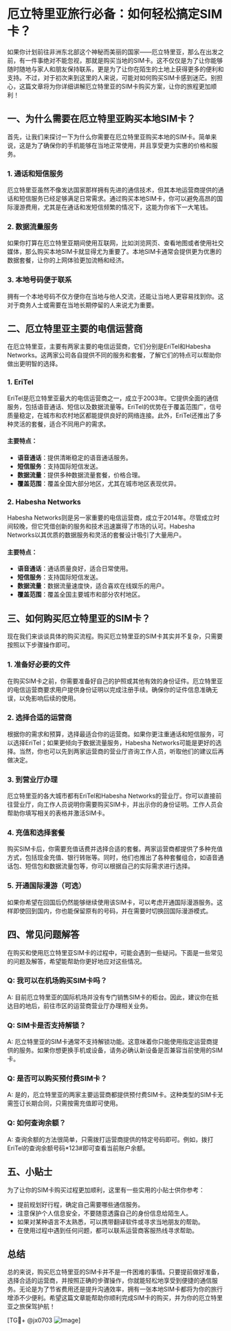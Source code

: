 # 厄立特里亚旅行必备：如何轻松搞定SIM卡？

如果你计划前往非洲东北部这个神秘而美丽的国家——厄立特里亚，那么在出发之前，有一件事绝对不能忽视，那就是购买当地的SIM卡。这不仅仅是为了让你能够随时随地与家人和朋友保持联系，更是为了让你在陌生的土地上获得更多的便利和支持。不过，对于初次来到这里的人来说，可能对如何购买SIM卡感到迷茫。别担心，这篇文章将为你详细讲解厄立特里亚的SIM卡购买方案，让你的旅程更加顺利！

## 一、为什么需要在厄立特里亚购买本地SIM卡？

首先，让我们来探讨一下为什么你需要在厄立特里亚购买本地的SIM卡。简单来说，这是为了确保你的手机能够在当地正常使用，并且享受更为实惠的价格和服务。

### 1. **通话和短信服务**
厄立特里亚虽然不像发达国家那样拥有先进的通信技术，但其本地运营商提供的通话和短信服务已经足够满足日常需求。通过购买本地SIM卡，你可以避免高昂的国际漫游费用，尤其是在通话和发短信频繁的情况下，这能为你省下一大笔钱。

### 2. **数据流量服务**
如果你打算在厄立特里亚期间使用互联网，比如浏览网页、查看地图或者使用社交媒体，那么购买本地SIM卡就显得尤为重要了。本地SIM卡通常会提供更为优惠的数据套餐，让你的上网体验更加流畅和经济。

### 3. **本地号码便于联系**
拥有一个本地号码不仅方便你在当地与他人交流，还能让当地人更容易找到你。这对于商务人士或需要在当地长期停留的人来说尤为重要。

## 二、厄立特里亚主要的电信运营商

在厄立特里亚，主要有两家主要的电信运营商，它们分别是EriTel和Habesha Networks。这两家公司各自提供不同的服务和套餐，了解它们的特点可以帮助你做出更明智的选择。

### 1. EriTel
EriTel是厄立特里亚最大的电信运营商之一，成立于2003年。它提供全面的通信服务，包括语音通话、短信以及数据流量等。EriTel的优势在于覆盖范围广，信号质量稳定，在城市和农村地区都能提供良好的网络连接。此外，EriTel还推出了多种灵活的套餐，适合不同用户的需求。

#### 主要特点：
- **语音通话**：提供清晰稳定的语音通话服务。
- **短信服务**：支持国际短信发送。
- **数据流量**：提供多种数据流量套餐，价格合理。
- **覆盖范围**：覆盖全国大部分地区，尤其在城市地区表现优异。

### 2. Habesha Networks
Habesha Networks则是另一家重要的电信运营商，成立于2014年。尽管成立时间较晚，但它凭借创新的服务和技术迅速赢得了市场的认可。Habesha Networks以其优质的数据服务和灵活的套餐设计吸引了大量用户。

#### 主要特点：
- **语音通话**：通话质量良好，适合日常使用。
- **短信服务**：支持国际短信发送。
- **数据流量**：数据流量速度快，适合喜欢在线娱乐的用户。
- **覆盖范围**：覆盖全国主要城市和部分农村地区。

## 三、如何购买厄立特里亚的SIM卡？

现在我们来谈谈具体的购买流程。购买厄立特里亚的SIM卡其实并不复杂，只需要按照以下步骤操作即可。

### 1. 准备好必要的文件
在购买SIM卡之前，你需要准备好自己的护照或其他有效的身份证件。厄立特里亚的电信运营商要求用户提供身份证明以完成注册手续。确保你的证件信息准确无误，以免影响后续的使用。

### 2. 选择合适的运营商
根据你的需求和预算，选择最适合你的运营商。如果你更注重通话和短信服务，可以选择EriTel；如果更倾向于数据流量服务，Habesha Networks可能是更好的选择。当然，你也可以先到两家运营商的营业厅咨询工作人员，听取他们的建议后再做决定。

### 3. 到营业厅办理
厄立特里亚的各大城市都有EriTel和Habesha Networks的营业厅。你可以直接前往营业厅，向工作人员说明你需要购买SIM卡，并出示你的身份证明。工作人员会帮助你填写相关的表格并激活SIM卡。

### 4. 充值和选择套餐
购买SIM卡后，你需要充值话费并选择合适的套餐。两家运营商都提供了多种充值方式，包括现金充值、银行转账等。同时，他们也推出了各种套餐组合，如语音通话包、短信包和数据流量包等，你可以根据自己的实际需求进行选择。

### 5. 开通国际漫游（可选）
如果你希望在回国后仍然能够继续使用该SIM卡，可以考虑开通国际漫游服务。这样即使回到国内，你也能保留原有的号码，并在需要时切换回国际漫游模式。

## 四、常见问题解答

在购买和使用厄立特里亚SIM卡的过程中，可能会遇到一些疑问。下面是一些常见的问题及解答，希望能帮助你更好地应对这些情况。

### Q: 我可以在机场购买SIM卡吗？
A: 目前厄立特里亚的国际机场并没有专门销售SIM卡的柜台。因此，建议你在抵达目的地后，前往市区的运营商营业厅办理相关业务。

### Q: SIM卡是否支持解锁？
A: 厄立特里亚的SIM卡通常不支持解锁功能。这意味着你只能使用指定运营商提供的服务。如果你想更换手机或设备，请务必确认新设备是否兼容当前使用的SIM卡。

### Q: 是否可以购买预付费SIM卡？
A: 是的，厄立特里亚的两家主要运营商都提供预付费SIM卡。这种类型的SIM卡无需签订长期合同，只需按需充值即可使用。

### Q: 如何查询余额？
A: 查询余额的方法很简单，只需拨打运营商提供的特定号码即可。例如，拨打EriTel的查询余额号码*123#即可查看当前账户余额。

## 五、小贴士

为了让你的SIM卡购买过程更加顺利，这里有一些实用的小贴士供你参考：

- 提前规划好行程，确定自己需要哪些通信服务。
- 注意保护个人信息安全，不要随意透露自己的身份信息给陌生人。
- 如果对某种语言不太熟悉，可以携带翻译软件或寻求当地朋友的帮助。
- 在使用过程中遇到任何问题，都可以联系运营商客服热线寻求帮助。

## 总结

总的来说，购买厄立特里亚的SIM卡并不是一件困难的事情。只要提前做好准备，选择合适的运营商，并按照正确的步骤操作，你就能轻松地享受到便捷的通信服务。无论是为了节省费用还是提升沟通效率，拥有一张本地SIM卡都将为你的旅行增添不少便利。希望这篇文章能帮助你顺利完成SIM卡的购买，并为你的厄立特里亚之旅保驾护航！

[TG💪+ @jx0703 ![Image](https://github.com/user-attachments/assets/dbca1d08-cadb-493c-b0ec-ad6f7a83f270)]